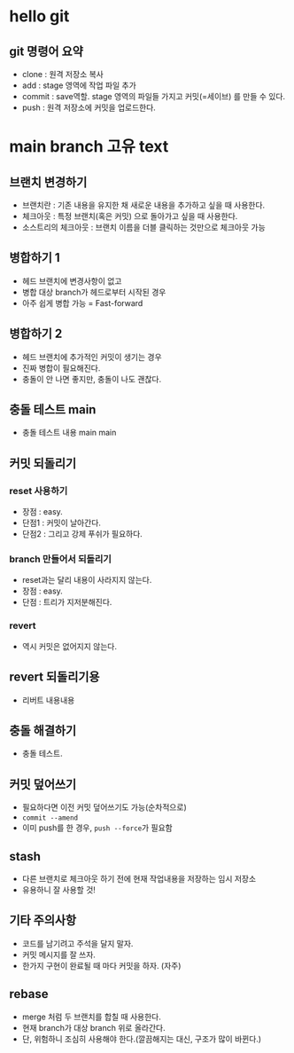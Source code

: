 # hello git

## git 명령어 요약

- clone : 원격 저장소 복사
- add : stage 영역에 작업 파일 추가
- commit : save역할. stage 영역의 파일들 가지고 커밋(=세이브) 를 만들 수 있다.
- push : 원격 저장소에 커밋을 업로드한다.

# main branch 고유 text
## 브랜치 변경하기

- 브랜치란 : 기존 내용을 유지한 채 새로운 내용을 추가하고 싶을 때 사용한다.
- 체크아웃 : 특정 브랜치(혹은 커밋) 으로 돌아가고 싶을 때 사용한다.
- 소스트리의 체크아웃 : 브랜치 이름을 더블 클릭하는 것만으로 체크아웃 가능

## 병합하기 1

- 헤드 브랜치에 변경사항이 없고
- 병합 대상 branch가 헤드로부터 시작된 경우
- 아주 쉽게 병합 가능 = Fast-forward

## 병합하기 2

- 헤드 브랜치에 추가적인 커밋이 생기는 경우
- 진짜 병합이 필요해진다.
- 충돌이 안 나면 좋지만, 충돌이 나도 괜찮다.

## 충돌 테스트 main

- 충돌 테스트 내용 main main

## 커밋 되돌리기

### reset 사용하기

- 장점 : easy.
- 단점1 : 커밋이 날아간다.
- 단점2 : 그리고 강제 푸쉬가 필요하다.

### branch 만들어서 되돌리기

- reset과는 달리 내용이 사라지지 않는다.
- 장점 : easy.
- 단점 : 트리가 지저분해진다.

### revert

- 역시 커밋은 없어지지 않는다.


## revert 되돌리기용

- 리버트 내용내용

## 충돌 해결하기

- 충돌 테스트.

## 커밋 덮어쓰기

- 필요하다면 이전 커밋 덮어쓰기도 가능(순차적으로)
- `commit --amend`
- 이미 push를 한 경우, `push --force`가 필요함

## stash

- 다른 브랜치로 체크아웃 하기 전에 현재 작업내용을 저장하는 임시 저장소
- 유용하니 잘 사용할 것!


## 기타 주의사항

- 코드를 남기려고 주석을 달지 말자.
- 커밋 메시지를 잘 쓰자.
- 한가지 구현이 완료될 때 마다 커밋을 하자. (자주)

## rebase

- merge 처럼 두 브랜치를 합칠 때 사용한다.
- 현재 branch가 대상 branch 위로 올라간다.
- 단, 위험하니 조심히 사용해야 한다.(깔끔해지는 대신, 구조가 많이 바뀐다.)
